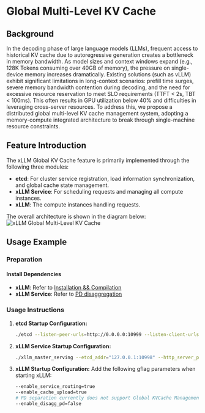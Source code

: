 # Global Multi-Level KV Cache

## Background
In the decoding phase of large language models (LLMs), frequent access to historical KV cache due to autoregressive generation creates a bottleneck in memory bandwidth. As model sizes and context windows expand (e.g., 128K Tokens consuming over 40GB of memory), the pressure on single-device memory increases dramatically. Existing solutions (such as vLLM) exhibit significant limitations in long-context scenarios: prefill time surges, severe memory bandwidth contention during decoding, and the need for excessive resource reservation to meet SLO requirements (TTFT < 2s, TBT < 100ms). This often results in GPU utilization below 40% and difficulties in leveraging cross-server resources. To address this, we propose a distributed global multi-level KV cache management system, adopting a memory-compute integrated architecture to break through single-machine resource constraints.

## Feature Introduction
The xLLM Global KV Cache feature is primarily implemented through the following three modules:
-   **etcd**: For cluster service registration, load information synchronization, and global cache state management.
-   **xLLM Service**: For scheduling requests and managing all compute instances.
-   **xLLM**: The compute instances handling requests.

The overall architecture is shown in the diagram below:
![xLLM Global Multi-Level KV Cache](../../assets/globalkvcache_architecture.png)

## Usage Example

### Preparation

#### Install Dependencies
- **xLLM**: Refer to [Installation && Compilation](../getting_started/compile.md)
- **xLLM Service**: Refer to [PD disaggregation](../getting_started/PD_disagg.md)

### Usage Instructions

1.  **etcd Startup Configuration:**
    ```bash
    ./etcd --listen-peer-urls=http://0.0.0.0:10999 --listen-client-urls=http://0.0.0.0:10998
    ```

2.  **xLLM Service Startup Configuration:**
    ```bash
    ./xllm_master_serving --etcd_addr="127.0.0.1:10998" --http_server_port 28888 --rpc_server_port 28889 --tokenizer_path=/path/to/tokenizer_config_dir/
    ```

3.  **xLLM Startup Configuration:**
    Add the following gflag parameters when starting xLLM:
    ```bash
    --enable_service_routing=true
    --enable_cache_upload=true
    # PD separation currently does not support Global KVCache Management 
    --enable_disagg_pd=false
    ```